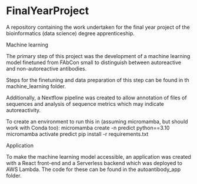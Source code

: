 # FinalYearProject

A repository containing the work undertaken for the final year project of the bioinformatics (data science) degree apprenticeship.

Machine learning

The primary step of this project was the development of a machine learning model finetuned from FAbCon small to distinguish between autoreactive and non-autoreactive antibodies.

Steps for the finetuning and data preparation of this step can be found in th machine_learning folder.

Additionally, a Nextflow pipeline was created to allow annotation of files of sequences and analysis of sequence metrics which may indicate autoreactivity.

To create an environment to run this in (assuming micromamba, but should work with Conda too):
micromamba create -n predict python==3.10
micromamba activate predict
pip install -r requirements.txt

Application

To make the machine learning model accessible, an application was created with a React front-end and a Serverless backend which was deployed to AWS Lambda. The code for these can be found in the autoantibody_app folder.
